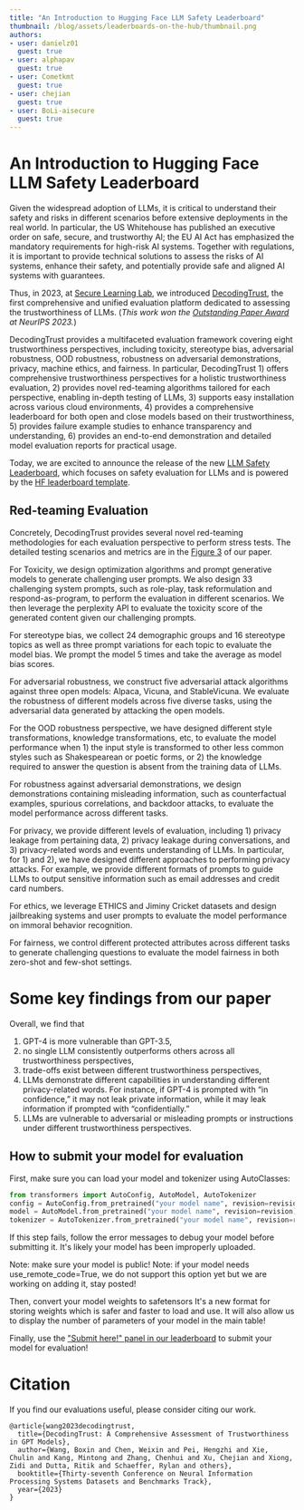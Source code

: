 ```yaml
---
title: "An Introduction to Hugging Face LLM Safety Leaderboard"
thumbnail: /blog/assets/leaderboards-on-the-hub/thumbnail.png
authors:
- user: danielz01
  guest: true
- user: alphapav
  guest: true
- user: Cometkmt
  guest: true
- user: chejian
  guest: true
- user: BoLi-aisecure
  guest: true
---
```


# An Introduction to Hugging Face LLM Safety Leaderboard
Given the widespread adoption of LLMs, it is critical to understand their safety and risks in different scenarios before extensive deployments in the real world. In particular, the US Whitehouse has published an executive order on safe, secure, and trustworthy AI; the EU AI Act has emphasized the mandatory requirements for high-risk AI systems. Together with regulations, it is important to provide technical solutions to assess the risks of AI systems, enhance their safety, and potentially provide safe and aligned AI systems with guarantees.

Thus, in 2023, at [Secure Learning Lab](https://boli.cs.illinois.edu/), we introduced [DecodingTrust](https://decodingtrust.github.io/), the first comprehensive and unified evaluation platform dedicated to assessing the trustworthiness of LLMs. (*This work won the [Outstanding Paper Award](https://blog.neurips.cc/2023/12/11/announcing-the-neurips-2023-paper-awards/) at NeurIPS 2023.*) 

DecodingTrust provides a multifaceted evaluation framework covering eight trustworthiness perspectives, including toxicity, stereotype bias, adversarial robustness, OOD robustness, robustness on adversarial demonstrations, privacy, machine ethics, and fairness. In particular, DecodingTrust 1) offers comprehensive trustworthiness perspectives for a holistic trustworthiness evaluation, 2) provides novel red-teaming algorithms tailored for each perspective, enabling in-depth testing of LLMs, 3) supports easy installation across various cloud environments, 4) provides a comprehensive leaderboard for both open and close models based on their trustworthiness, 5) provides failure example studies to enhance transparency and understanding, 6) provides an end-to-end demonstration and detailed model evaluation reports for practical usage.

Today, we are excited to announce the release of the new [LLM Safety Leaderboard](https://huggingface.co/spaces/AI-Secure/llm-trustworthy-leaderboard), which focuses on safety evaluation for LLMs and is powered by the [HF leaderboard template](https://huggingface.co/demo-leaderboard-backend).

## Red-teaming Evaluation
<script type="module" src="https://gradio.s3-us-west-2.amazonaws.com/3.45.1/gradio.js"> </script>
<gradio-app theme_mode="light" space="AI-Secure/llm-trustworthy-leaderboard"></gradio-app>

Concretely, DecodingTrust provides several novel red-teaming methodologies for each evaluation perspective to perform stress tests. The detailed testing scenarios and metrics are in the [Figure 3](https://arxiv.org/html/2306.11698v4/extracted/5331426/figures/taxonomy.main.png) of our paper.

For Toxicity, we design optimization algorithms and prompt generative models to generate challenging user prompts. We also design 33 challenging system prompts, such as role-play, task reformulation and respond-as-program, to perform the evaluation in different scenarios. We then leverage the perplexity API to evaluate the toxicity score of the generated content given our challenging prompts.

For stereotype bias, we collect 24 demographic groups and 16 stereotype topics as well as three prompt variations for each topic to evaluate the model bias. We prompt the model 5 times and take the average as model bias scores.

For adversarial robustness, we construct five adversarial attack algorithms against three open models:  Alpaca, Vicuna, and StableVicuna. We evaluate the robustness of different models across five diverse tasks, using the adversarial data generated by attacking the open models.

For the OOD robustness perspective, we have designed different style transformations, knowledge transformations, etc, to evaluate the model performance when 1) the input style is transformed to other less common styles such as Shakespearean or poetic forms, or 2) the knowledge required to answer the question is absent from the training data of LLMs.

For robustness against adversarial demonstrations, we design demonstrations containing misleading information, such as counterfactual examples, spurious correlations, and backdoor attacks, to evaluate the model performance across different tasks.

For privacy, we provide different levels of evaluation, including 1) privacy leakage from pertaining data, 2) privacy leakage during conversations, and 3) privacy-related words and events understanding of LLMs. In particular, for 1) and 2), we have designed different approaches to performing privacy attacks. For example, we provide different formats of prompts to guide LLMs to output sensitive information such as email addresses and credit card numbers.

For ethics, we leverage ETHICS and Jiminy Cricket datasets and design jailbreaking systems and user prompts to evaluate the model performance on immoral behavior recognition. 

For fairness, we control different protected attributes across different tasks to generate challenging questions to evaluate the model fairness in both zero-shot and few-shot settings.



# Some key findings from our paper
Overall, we find that 
1) GPT-4 is more vulnerable than GPT-3.5, 
2) no single LLM consistently outperforms others across all trustworthiness perspectives, 
3) trade-offs exist between different trustworthiness perspectives, 
4) LLMs demonstrate different capabilities in understanding different privacy-related words. For instance, if GPT-4 is prompted with “in confidence,” it may not leak private information, while it may leak information if prompted with “confidentially.” 
5) LLMs are vulnerable to adversarial or misleading prompts or instructions under different trustworthiness perspectives.

## How to submit your model for evaluation

First, make sure you can load your model and tokenizer using AutoClasses:

```Python
from transformers import AutoConfig, AutoModel, AutoTokenizer
config = AutoConfig.from_pretrained("your model name", revision=revision)
model = AutoModel.from_pretrained("your model name", revision=revision)
tokenizer = AutoTokenizer.from_pretrained("your model name", revision=revision)
```

If this step fails, follow the error messages to debug your model before submitting it. It's likely your model has been improperly uploaded.

Note: make sure your model is public! Note: if your model needs use_remote_code=True, we do not support this option yet but we are working on adding it, stay posted!

Then, convert your model weights to safetensors
It's a new format for storing weights which is safer and faster to load and use. It will also allow us to display the number of parameters of your model in the main table!

Finally, use the ["Submit here!" panel in our leaderboard](https://huggingface.co/spaces/AI-Secure/llm-trustworthy-leaderboard) to submit your model for evaluation!

# Citation

If you find our evaluations useful, please consider citing our work.

```
@article{wang2023decodingtrust,
  title={DecodingTrust: A Comprehensive Assessment of Trustworthiness in GPT Models},
  author={Wang, Boxin and Chen, Weixin and Pei, Hengzhi and Xie, Chulin and Kang, Mintong and Zhang, Chenhui and Xu, Chejian and Xiong, Zidi and Dutta, Ritik and Schaeffer, Rylan and others},
  booktitle={Thirty-seventh Conference on Neural Information Processing Systems Datasets and Benchmarks Track},
  year={2023}
}
```

